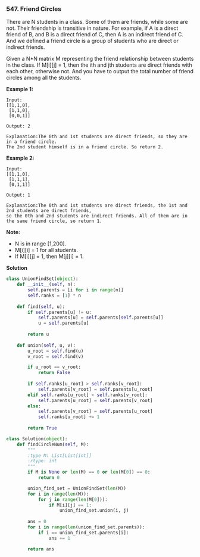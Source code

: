 ### 547. Friend Circles

There are N students in a class. Some of them are friends, while some are not. Their friendship is transitive in nature. For example, if A is a direct friend of B, and B is a direct friend of C, then A is an indirect friend of C. And we defined a friend circle is a group of students who are direct or indirect friends.

Given a N*N matrix M representing the friend relationship between students in the class. If M[i][j] = 1, then the ith and jth students are direct friends with each other, otherwise not. And you have to output the total number of friend circles among all the students.

**Example 1:**
```
Input: 
[[1,1,0],
 [1,1,0],
 [0,0,1]]

Output: 2

Explanation:The 0th and 1st students are direct friends, so they are in a friend circle. 
The 2nd student himself is in a friend circle. So return 2.
```

**Example 2:**
```
Input: 
[[1,1,0],
 [1,1,1],
 [0,1,1]]

Output: 1

Explanation:The 0th and 1st students are direct friends, the 1st and 2nd students are direct friends, 
so the 0th and 2nd students are indirect friends. All of them are in the same friend circle, so return 1.
```

**Note:**
- N is in range [1,200].
- M[i][i] = 1 for all students.
- If M[i][j] = 1, then M[j][i] = 1.

**Solution**
```Python
class UnionFindSet(object):
    def __init__(self, n):
        self.parents = [i for i in range(n)]
        self.ranks = [1] * n
    
    def find(self, u):
        if self.parents[u] != u:
            self.parents[u] = self.parents[self.parents[u]]
            u = self.parents[u]
        
        return u
    
    def union(self, u, v):
        u_root = self.find(u)
        v_root = self.find(v)

        if u_root == v_root:
            return False
        
        if self.ranks[u_root] > self.ranks[v_root]:
            self.parents[v_root] = self.parents[u_root]
        elif self.ranks[u_root] < self.ranks[v_root]:
            self.parents[u_root] = self.parents[v_root]
        else:
            self.parents[v_root] = self.parents[u_root]
            self.ranks[u_root] += 1
        
        return True

class Solution(object):
    def findCircleNum(self, M):
        """
        :type M: List[List[int]]
        :rtype: int
        """
        if M is None or len(M) == 0 or len(M[0]) == 0:
            return 0

        union_find_set = UnionFindSet(len(M))
        for i in range(len(M)):
            for j in range(len(M[0])):
                if M[i][j] == 1:
                    union_find_set.union(i, j)
        
        ans = 0
        for i in range(len(union_find_set.parents)):
            if i == union_find_set.parents[i]:
                ans += 1

        return ans
```